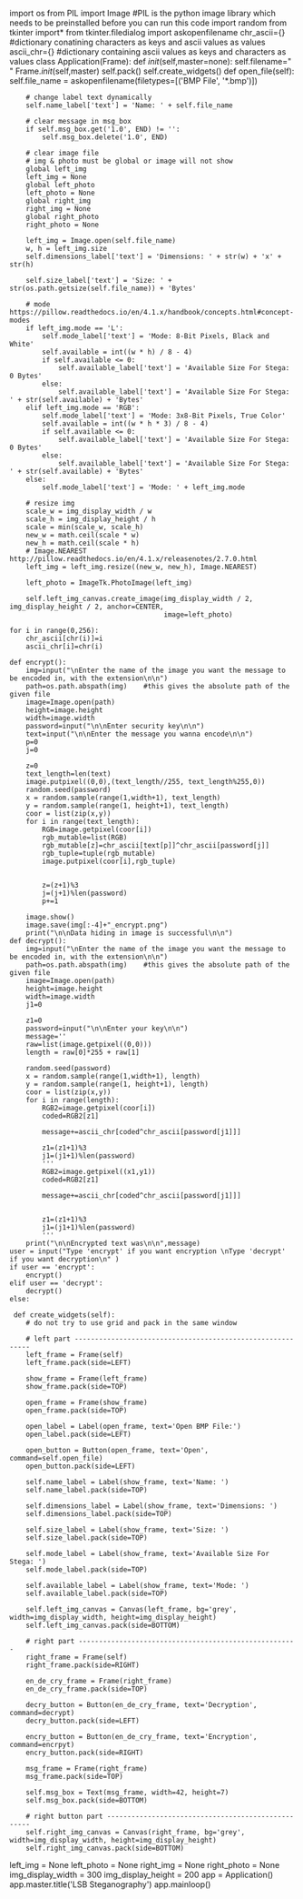 import os
from PIL import Image   #PIL is the python image library which needs to be preinstalled before you can run this code
import random
from tkinter import*
from tkinter.filedialog import askopenfilename
chr_ascii={}        #dictionary conatining characters as keys and ascii values as values
ascii_chr={}        #dictionary containing ascii values as keys and characters as values
class Application(Frame):
    def _init_(self,master=none):
        self.filename=" "
        Frame._init_(self,master)
        self.pack()
        self.create_widgets()
    def open_file(self):
        self.file_name = askopenfilename(filetypes=[('BMP File', '*.bmp')])

        # change label text dynamically
        self.name_label['text'] = 'Name: ' + self.file_name

        # clear message in msg_box
        if self.msg_box.get('1.0', END) != '':
            self.msg_box.delete('1.0', END)

        # clear image file
        # img & photo must be global or image will not show
        global left_img
        left_img = None
        global left_photo
        left_photo = None
        global right_img
        right_img = None
        global right_photo
        right_photo = None

        left_img = Image.open(self.file_name)
        w, h = left_img.size
        self.dimensions_label['text'] = 'Dimensions: ' + str(w) + 'x' + str(h)

        self.size_label['text'] = 'Size: ' + str(os.path.getsize(self.file_name)) + 'Bytes'

        # mode https://pillow.readthedocs.io/en/4.1.x/handbook/concepts.html#concept-modes
        if left_img.mode == 'L':
            self.mode_label['text'] = 'Mode: 8-Bit Pixels, Black and White'
            self.available = int((w * h) / 8 - 4)
            if self.available <= 0:
                self.available_label['text'] = 'Available Size For Stega: 0 Bytes'
            else:
                self.available_label['text'] = 'Available Size For Stega: ' + str(self.available) + 'Bytes'
        elif left_img.mode == 'RGB':
            self.mode_label['text'] = 'Mode: 3x8-Bit Pixels, True Color'
            self.available = int((w * h * 3) / 8 - 4)
            if self.available <= 0:
                self.available_label['text'] = 'Available Size For Stega: 0 Bytes'
            else:
                self.available_label['text'] = 'Available Size For Stega: ' + str(self.available) + 'Bytes'
        else:
            self.mode_label['text'] = 'Mode: ' + left_img.mode

        # resize img
        scale_w = img_display_width / w
        scale_h = img_display_height / h
        scale = min(scale_w, scale_h)
        new_w = math.ceil(scale * w)
        new_h = math.ceil(scale * h)
        # Image.NEAREST http://pillow.readthedocs.io/en/4.1.x/releasenotes/2.7.0.html
        left_img = left_img.resize((new_w, new_h), Image.NEAREST)

        left_photo = ImageTk.PhotoImage(left_img)

        self.left_img_canvas.create_image(img_display_width / 2, img_display_height / 2, anchor=CENTER,
                                          image=left_photo)

    for i in range(0,256):
        chr_ascii[chr(i)]=i
        ascii_chr[i]=chr(i)
    
    def encrypt():
        img=input("\nEnter the name of the image you want the message to be encoded in, with the extension\n\n")
        path=os.path.abspath(img)    #this gives the absolute path of the given file
        image=Image.open(path)
        height=image.height
        width=image.width
        password=input("\n\nEnter security key\n\n")
        text=input("\n\nEnter the message you wanna encode\n\n")
        p=0
        j=0
        
        z=0
        text_length=len(text)
        image.putpixel((0,0),(text_length//255, text_length%255,0))
        random.seed(password)
        x = random.sample(range(1,width+1), text_length)
        y = random.sample(range(1, height+1), text_length)
        coor = list(zip(x,y))
        for i in range(text_length):
            RGB=image.getpixel(coor[i])
            rgb_mutable=list(RGB)
            rgb_mutable[z]=chr_ascii[text[p]]^chr_ascii[password[j]]
            rgb_tuple=tuple(rgb_mutable)
            image.putpixel(coor[i],rgb_tuple)
            
            
            z=(z+1)%3
            j=(j+1)%len(password)
            p+=1
            
        image.show()
        image.save(img[:-4]+"_encrypt.png")
        print("\n\nData hiding in image is successful\n\n")
    def decrypt():
        img=input("\nEnter the name of the image you want the message to be encoded in, with the extension\n\n")
        path=os.path.abspath(img)    #this gives the absolute path of the given file
        image=Image.open(path)
        height=image.height
        width=image.width
        j1=0
        
        z1=0
        password=input("\n\nEnter your key\n\n")
        message=''
        raw=list(image.getpixel((0,0)))
        length = raw[0]*255 + raw[1]
        
        random.seed(password)
        x = random.sample(range(1,width+1), length)
        y = random.sample(range(1, height+1), length)
        coor = list(zip(x,y))
        for i in range(length):
            RGB2=image.getpixel(coor[i])
            coded=RGB2[z1]
            
            message+=ascii_chr[coded^chr_ascii[password[j1]]]
    
            z1=(z1+1)%3
            j1=(j1+1)%len(password)
            '''
            RGB2=image.getpixel((x1,y1))
            coded=RGB2[z1]
    
            message+=ascii_chr[coded^chr_ascii[password[j1]]]
                
                
            z1=(z1+1)%3
            j1=(j1+1)%len(password)
            '''
        print("\n\nEncrypted text was\n\n",message)   
    user = input("Type 'encrypt' if you want encryption \nType 'decrypt' if you want decryption\n" )
    if user == 'encrypt':
        encrypt()
    elif user == 'decrypt':
        decrypt()
    else:
        
     def create_widgets(self):
        # do not try to use grid and pack in the same window

        # left part -----------------------------------------------------------
        left_frame = Frame(self)
        left_frame.pack(side=LEFT)

        show_frame = Frame(left_frame)
        show_frame.pack(side=TOP)

        open_frame = Frame(show_frame)
        open_frame.pack(side=TOP)

        open_label = Label(open_frame, text='Open BMP File:')
        open_label.pack(side=LEFT)

        open_button = Button(open_frame, text='Open', command=self.open_file)
        open_button.pack(side=LEFT)

        self.name_label = Label(show_frame, text='Name: ')
        self.name_label.pack(side=TOP)

        self.dimensions_label = Label(show_frame, text='Dimensions: ')
        self.dimensions_label.pack(side=TOP)

        self.size_label = Label(show_frame, text='Size: ')
        self.size_label.pack(side=TOP)

        self.mode_label = Label(show_frame, text='Available Size For Stega: ')
        self.mode_label.pack(side=TOP)

        self.available_label = Label(show_frame, text='Mode: ')
        self.available_label.pack(side=TOP)

        self.left_img_canvas = Canvas(left_frame, bg='grey', width=img_display_width, height=img_display_height)
        self.left_img_canvas.pack(side=BOTTOM)

        # right part ------------------------------------------------------
        right_frame = Frame(self)
        right_frame.pack(side=RIGHT)

        en_de_cry_frame = Frame(right_frame)
        en_de_cry_frame.pack(side=TOP)

        decry_button = Button(en_de_cry_frame, text='Decryption', command=decrypt)
        decry_button.pack(side=LEFT)

        encry_button = Button(en_de_cry_frame, text='Encryption', command=encrpyt)
        encry_button.pack(side=RIGHT)

        msg_frame = Frame(right_frame)
        msg_frame.pack(side=TOP)

        self.msg_box = Text(msg_frame, width=42, height=7)
        self.msg_box.pack(side=BOTTOM)

        # right button part ---------------------------------------------------
        self.right_img_canvas = Canvas(right_frame, bg='grey', width=img_display_width, height=img_display_height)
        self.right_img_canvas.pack(side=BOTTOM)


left_img = None
left_photo = None
right_img = None
right_photo = None
img_display_width = 300
img_display_height = 200
app = Application()
app.master.title('LSB Steganography')
app.mainloop()
